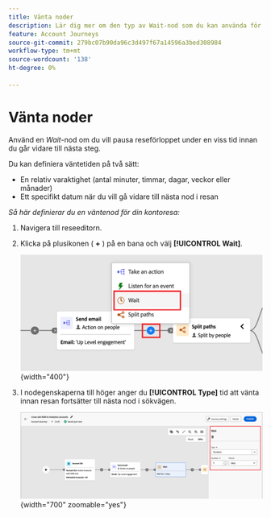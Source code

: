 ```yaml
---
title: Vänta noder
description: Lär dig mer om den typ av Wait-nod som du kan använda för att ordna dina kontoresor i Journey Optimizer B2B edition.
feature: Account Journeys
source-git-commit: 279bc07b90da96c3d497f67a14596a3bed308984
workflow-type: tm+mt
source-wordcount: '138'
ht-degree: 0%

---
```


# Vänta noder

Använd en _Wait_-nod om du vill pausa reseförloppet under en viss tid innan du går vidare till nästa steg.

Du kan definiera väntetiden på två sätt:

* En relativ varaktighet (antal minuter, timmar, dagar, veckor eller månader)
* Ett specifikt datum när du vill gå vidare till nästa nod i resan

_Så här definierar du en väntenod för din kontoresa:_

1. Navigera till reseeditorn.

1. Klicka på plusikonen ( **+** ) på en bana och välj **[!UICONTROL Wait]**.

   ![Lägg till resenod - vänta](./assets/add-node-wait.png){width="400"}

1. I nodegenskaperna till höger anger du **[!UICONTROL Type]** tid att vänta innan resan fortsätter till nästa nod i sökvägen.

   ![Resensnod - vänta](./assets/node-wait.png){width="700" zoomable="yes"}
